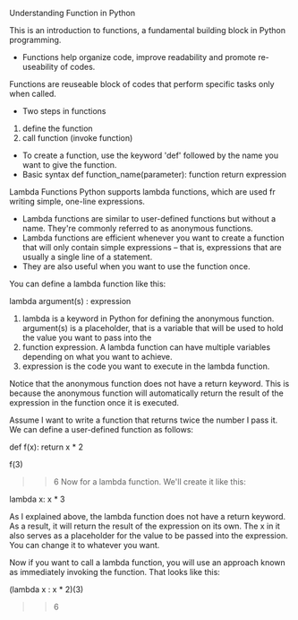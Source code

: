 Understanding Function in Python 

 This is an introduction to functions, a fundamental building block in Python programming. 
 - Functions help organize code, improve readability and promote re-useability of codes. 

Functions are reuseable block of codes that perform specific tasks only when called. 
 - Two steps in functions 
  1. define the function 
  2. call function (invoke function)

 - To create a function, use the keyword 'def' followed by the name you want to give the function. 
 - Basic syntax 
   def function_name(parameter):
     function
    return expression


Lambda Functions
 Python supports lambda functions, which are used fr writing simple, one-line expressions.
 - Lambda functions are similar to user-defined functions but without a name. They're commonly referred to as anonymous functions.
 - Lambda functions are efficient whenever you want to create a function that will only contain simple expressions – that is, expressions that are usually a single line of a statement. 
- They are also useful when you want to use the function once. 

You can define a lambda function like this:

lambda argument(s) : expression

1. lambda is a keyword in Python for defining the anonymous function.
argument(s) is a placeholder, that is a variable that will be used to hold the value you want to pass into the
2. function expression. A lambda function can have multiple variables depending on what you want to achieve.
3. expression is the code you want to execute in the lambda function.

Notice that the anonymous function does not have a return keyword. This is because the anonymous function will automatically return the result of the expression in the function once it is executed.

Assume I want to write a function that returns twice the number I pass it. We can define a user-defined function as follows:

def f(x):
  return x * 2

f(3)
>> 6
Now for a lambda function. We'll create it like this:

lambda x: x * 3

As I explained above, the lambda function does not have a return keyword. As a result, it will return the result of the expression on its own. The x in it also serves as a placeholder for the value to be passed into the expression. You can change it to whatever you want.

Now if you want to call a lambda function, you will use an approach known as immediately invoking the function. That looks like this:

(lambda x : x * 2)(3)

>> 6

